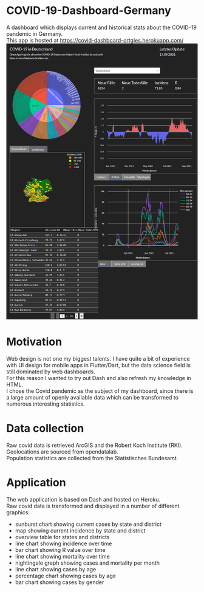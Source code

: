 # COVID-19-Dashboard-Germany
A dashboard which displays current and historical stats about the COVID-19 pandemic in Germany. <br>
This app is hosted at https://covid-dashboard-ortgies.herokuapp.com/
<br>
![Screenshot](https://github.com/Ortgies/COVID-19-Dashboard-Germany/blob/main/Assets/screenshot.png)

# Motivation
Web design is not one my biggest talents. I have quite a bit of experience with UI design for mobile apps in Flutter/Dart, but the data science field is still dominated by web dashboards. <br>
For this reason I wanted to try out Dash and also refresh my knowledge in HTML. <br>
I chose the Covid pandemic as the subject of my dashboard, since there is a large amount of openly available data which can be transformed to numerous interesting statistics. <br>

# Data collection
Raw covid data is retrieved ArcGIS and the Robert Koch Institute (RKI). <br>
Geolocations are sourced from opendatalab. <br>
Population statistics are collected from the Statistisches Bundesamt. <br>

# Application
The web application is based on Dash and hosted on Heroku. <br>
Raw covid data is transformed and displayed in a number of different graphics:
- sunburst chart showing current cases by state and district
- map showing current incidence by state and district
- overview table for states and districts
- line chart showing incidence over time
- bar chart showing R value over time
- line chart showing mortality over time
- nightingale graph showing cases and mortality per month
- line chart showing cases by age
- percentage chart showing cases by age
- bar chart showing cases by gender
